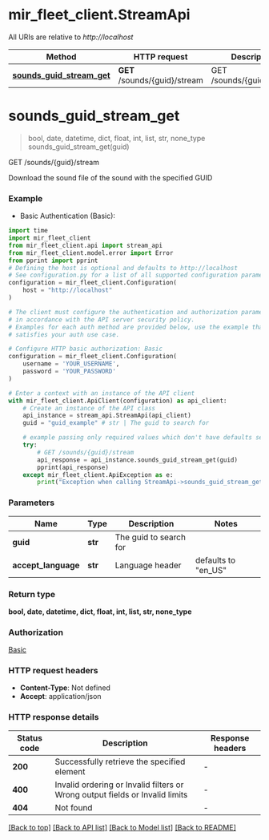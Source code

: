 # mir_fleet_client.StreamApi

All URIs are relative to *http://localhost*

Method | HTTP request | Description
------------- | ------------- | -------------
[**sounds_guid_stream_get**](StreamApi.md#sounds_guid_stream_get) | **GET** /sounds/{guid}/stream | GET /sounds/{guid}/stream


# **sounds_guid_stream_get**
> bool, date, datetime, dict, float, int, list, str, none_type sounds_guid_stream_get(guid)

GET /sounds/{guid}/stream

Download the sound file of the sound with the specified GUID

### Example

* Basic Authentication (Basic):

```python
import time
import mir_fleet_client
from mir_fleet_client.api import stream_api
from mir_fleet_client.model.error import Error
from pprint import pprint
# Defining the host is optional and defaults to http://localhost
# See configuration.py for a list of all supported configuration parameters.
configuration = mir_fleet_client.Configuration(
    host = "http://localhost"
)

# The client must configure the authentication and authorization parameters
# in accordance with the API server security policy.
# Examples for each auth method are provided below, use the example that
# satisfies your auth use case.

# Configure HTTP basic authorization: Basic
configuration = mir_fleet_client.Configuration(
    username = 'YOUR_USERNAME',
    password = 'YOUR_PASSWORD'
)

# Enter a context with an instance of the API client
with mir_fleet_client.ApiClient(configuration) as api_client:
    # Create an instance of the API class
    api_instance = stream_api.StreamApi(api_client)
    guid = "guid_example" # str | The guid to search for

    # example passing only required values which don't have defaults set
    try:
        # GET /sounds/{guid}/stream
        api_response = api_instance.sounds_guid_stream_get(guid)
        pprint(api_response)
    except mir_fleet_client.ApiException as e:
        print("Exception when calling StreamApi->sounds_guid_stream_get: %s\n" % e)
```


### Parameters

Name | Type | Description  | Notes
------------- | ------------- | ------------- | -------------
 **guid** | **str**| The guid to search for |
 **accept_language** | **str**| Language header | defaults to "en_US"

### Return type

**bool, date, datetime, dict, float, int, list, str, none_type**

### Authorization

[Basic](../README.md#Basic)

### HTTP request headers

 - **Content-Type**: Not defined
 - **Accept**: application/json


### HTTP response details

| Status code | Description | Response headers |
|-------------|-------------|------------------|
**200** | Successfully retrieve the specified element |  -  |
**400** | Invalid ordering or Invalid filters or Wrong output fields or Invalid limits |  -  |
**404** | Not found |  -  |

[[Back to top]](#) [[Back to API list]](../README.md#documentation-for-api-endpoints) [[Back to Model list]](../README.md#documentation-for-models) [[Back to README]](../README.md)

